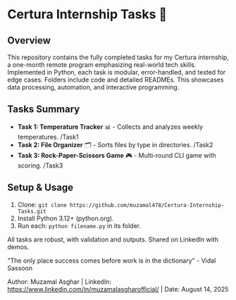 # Certura Internship Tasks 🚀

## Overview
This repository contains the fully completed tasks for my Certura internship, a one-month remote program emphasizing real-world tech skills. Implemented in Python, each task is modular, error-handled, and tested for edge cases. Folders include code and detailed READMEs. This showcases data processing, automation, and interactive programming.

## Tasks Summary
- **Task 1: Temperature Tracker** 📊 - Collects and analyzes weekly temperatures. /Task1
- **Task 2: File Organizer** 🗂️ - Sorts files by type in directories. /Task2
- **Task 3: Rock-Paper-Scissors Game** 🎮 - Multi-round CLI game with scoring. /Task3

## Setup & Usage
1. Clone: `git clone https://github.com/muzamal478/Certura-Internship-Tasks.git`
2. Install Python 3.12+ (python.org).
3. Run each: `python filename.py` in its folder.

All tasks are robust, with validation and outputs. Shared on LinkedIn with demos.

"The only place success comes before work is in the dictionary" - Vidal Sassoon

Author: Muzamal Asghar | LinkedIn: https://www.linkedin.com/in/muzamalasgharofficial/ | Date: August 14, 2025